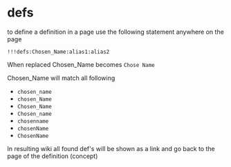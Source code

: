 # defs

to define a definition in a page use the following statement anywhere on the page

```
!!!defs:Chosen_Name:alias1:alias2
```

When replaced Chosen_Name becomes `Chose Name`

Chosen_Name will match all following

- `chosen_name`
- `chosen_Name`
- `Chosen_Name`
- `Chosen_name`
- `chosenname`
- `chosenName`
- `ChosenName`

In resulting wiki all found def's will be shown as a link and go back to the page of the definition (concept)
